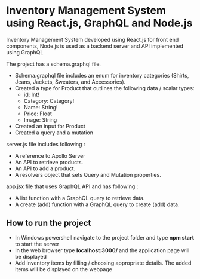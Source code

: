 # Inventory Management System using React.js, GraphQL and Node.js

Inventory Management System developed using React.js for front end components, Node.js is used as a backend server and API implemented using GraphQL

The project has a schema.graphql file. 
* Schema.graphql file includes an enum for inventory categories (Shirts, Jeans, Jackets, Sweaters, and Accessories).
*	Created a type for Product that outlines the following data / scalar types:
    * id: Int!
    * Category: Category!
    * Name: String!
    * Price: Float
    * Image: String
* Created an input for Product
*	Created a query and a mutation

server.js file includes following :
*	A reference to Apollo Server
*	An API to retrieve products.
*	An API to add a product.
*	A resolvers object that sets Query and Mutation properties.

app.jsx file that uses GraphQL API and has following :
*	A list function with a GraphQL query to retrieve data.
*	A create (add) function with a GraphQL query to create (add) data.


## How to run the project

   * In Windows powershell navigate to the project folder and type <b> npm start </b>to start the server
   * In the web browser type <b> localhost:3000/ </b> and the application page will be displayed
   * Add inventory items by filling / choosing appropriate details. The added items will be displayed on the webpage
 

 
